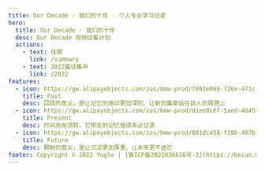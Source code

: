 ```yaml
---
title: Our Decade - 我们的十年 - 个人专业学习记录
hero:
  title: Our Decade - 我们的十年
  desc: Our Decade 视频征集计划
  actions:
    - text: 往期
      link: /summary
    - text: 2022篇征集中
      link: /2022
features:
  - icon: https://gw.alipayobjects.com/zos/bmw-prod/f093e060-726e-471c-a53e-e988ed3f560c/kj9t9sk7_w144_h144.png
    title: Past
    desc: 回顾的意义，是让记忆的烙印更加深刻、让新的篇章站在巨人的肩膀上
  - icon: https://gw.alipayobjects.com/zos/bmw-prod/d1ee0c6f-5aed-4a45-a507-339a4bfe076c/k7bjsocq_w144_h144.png
    title: Present
    desc: 时间匆匆流转，它带走的记忆值得务必记录
  - icon: https://gw.alipayobjects.com/zos/bmw-prod/881dc458-f20b-407b-947a-95104b5ec82b/k79dm8ih_w144_h144.png
    title: Future
    desc: 期盼的意义，是让沉淀更加厚重、让未来更不迷茫
footer: Copyright © 2022 Yugle | [鲁ICP备2021036616号-3](https://beian.miit.gov.cn/)
---
```

